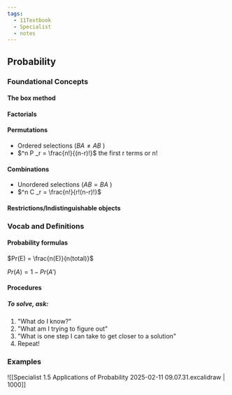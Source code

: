 ```yaml
---
tags:
  - 11Textbook
  - Specialist
  - notes
---
```

## Probability
### Foundational Concepts
#### The box method

#### Factorials

#### Permutations
- Ordered selections ($BA \neq AB$ )
- $^n P _r = \frac{n!}{(n-r)!}$ the first r terms or n!
#### Combinations
- Unordered selections ($AB=BA$ )
- $^n C _r = \frac{n!}{r!(n-r)!}$

#### Restrictions/Indistinguishable objects

### Vocab and Definitions
#### Probability formulas
$Pr(E) = \frac{n(E)}{n(total)}$

$Pr(A) = 1-Pr(A')$
#### Procedures
##### To solve, ask:
1.  "What do I know?"
2.  "What am I trying to figure out"
3.  "What is one step I can take to get closer to a solution"
4.  Repeat!

### Examples
![[Specialist 1.5 Applications of Probability 2025-02-11 09.07.31.excalidraw | 1000]]
## 
